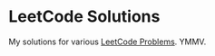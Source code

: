 # LeetCode Solutions

My solutions for various [LeetCode Problems](https://leetcode.com/problems/). YMMV.
